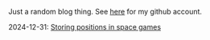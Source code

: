 Just a random blog thing. See [here](https://github.com/StrandedSoftwareDeveloper) for my github account.

2024-12-31: [Storing positions in space games](./storingPositionsInSpaceGames.html)
